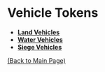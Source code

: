 # Vehicle Tokens

- **[Land Vehicles](https://github.com/acodcha/DnD5e/tree/main/tokens/vehicles/land)**
- **[Water Vehicles](https://github.com/acodcha/DnD5e/tree/main/tokens/vehicles/water)**
- **[Siege Vehicles](https://github.com/acodcha/DnD5e/tree/main/tokens/vehicles/siege)**

[(Back to Main Page)](../../#)
